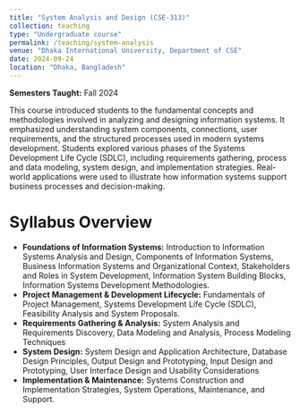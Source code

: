 ```yaml
---
title: "System Analysis and Design (CSE-313)"
collection: teaching
type: "Undergraduate course"
permalink: /teaching/system-analysis
venue: "Dhaka International University, Department of CSE"
date: 2024-09-24
location: "Dhaka, Bangladesh"
---
```


**Semesters Taught:** Fall 2024

This course introduced students to the fundamental concepts and methodologies involved in analyzing and designing information systems. It emphasized understanding system components, connections, user requirements, and the structured processes used in modern systems development. Students explored various phases of the Systems Development Life Cycle (SDLC), including requirements gathering, process and data modeling, system design, and implementation strategies. Real-world applications were used to illustrate how information systems support business processes and decision-making.

Syllabus Overview
======
- **Foundations of Information Systems:** Introduction to Information Systems Analysis and Design, Components of Information Systems, Business Information Systems and Organizational Context, Stakeholders and Roles in System Development, Information System Building Blocks, Information Systems Development Methodologies.
- **Project Management & Development Lifecycle:** Fundamentals of Project Management, Systems Development Life Cycle (SDLC), Feasibility Analysis and System Proposals.
- **Requirements Gathering & Analysis:** System Analysis and Requirements Discovery, Data Modeling and Analysis, Process Modeling Techniques
- **System Design:** System Design and Application Architecture, Database Design Principles, Output Design and Prototyping, Input Design and Prototyping, User Interface Design and Usability Considerations
- **Implementation & Maintenance:** Systems Construction and Implementation Strategies, System Operations, Maintenance, and Support.
